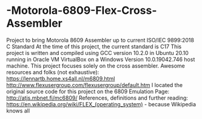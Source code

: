 # -Motorola-6809-Flex-Cross-Assembler
Project to bring Motorola 8609 Assembler up to current ISO/IEC 9899:2018 C Standard
At the time of this project, the current standard is C17
This project is written and compiled using GCC version 10.2.0
in Ubuntu 20.10 running in Oracle VM VirtualBox on a Windows Version 10.0.19042.746 host machine.
This project focuses solely on the cross assembler.
Awesome resources and folks (not exhaustive):
https://lennartb.home.xs4all.nl/m6809.html
http://www.flexusergroup.com/flexusergroup/default.htm
I located the original source code for this project on the 6809 Emulation Page: http://atjs.mbnet.fi/mc6809/
References, definitions and further reading:
https://en.wikipedia.org/wiki/FLEX_(operating_system) - because Wikipedia knows all
